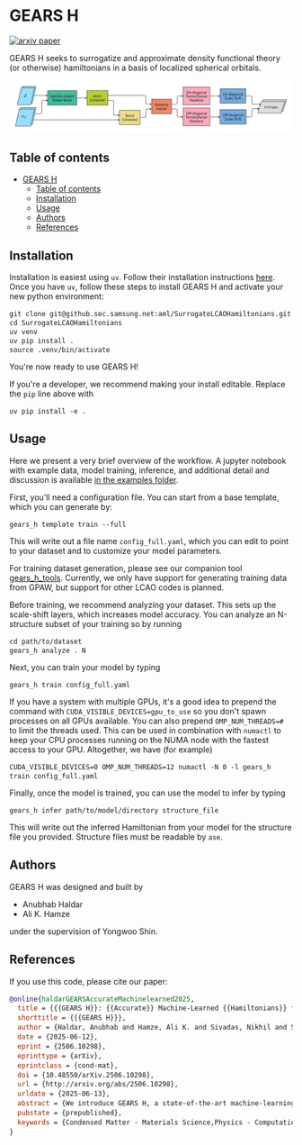 # GEARS H

[![arxiv paper](https://img.shields.io/badge/cond--mat.mtrl--sci-arXiv%3A2506.10298-B31B1B.svg)](https://arxiv.org/abs/2506.10298)

GEARS H seeks to surrogatize and approximate density functional theory (or otherwise) hamiltonians in a basis of localized spherical orbitals.

![Architecture overview.](architecture_figures/0_overview.svg)

## Table of contents

- [GEARS H](#gears-h)
  - [Table of contents](#table-of-contents)
  - [Installation](#installation)
  - [Usage](#usage)
  - [Authors](#authors)
  - [References](#references)

## Installation

Installation is easiest using `uv`. Follow their installation instructions [here](https://docs.astral.sh/uv/getting-started/installation/).
Once you have `uv`, follow these steps to install GEARS H and activate your new python environment:

```console
git clone git@github.sec.samsung.net:aml/SurrogateLCAOHamiltonians.git
cd SurrogateLCAOHamiltonians
uv venv
uv pip install .
source .venv/bin/activate
```

You're now ready to use GEARS H!

If you're a developer, we recommend making your install editable. Replace the `pip` line above with
```console
uv pip install -e .
```

## Usage

Here we present a very brief overview of the workflow.
A jupyter notebook with example data, model training, inference, and additional detail and discussion is available [in the examples folder](https://github.com/SamsungDS/gears_h/blob/main/examples/WSe2-x/wse2_example.ipynb).

First, you'll need a configuration file.
You can start from a base template, which you can generate by:
```console
gears_h template train --full
```
This will write out a file name `config_full.yaml`, which you can edit to point to your dataset and to customize your model parameters.

For training dataset generation, please see our companion tool [gears_h_tools](https://github.com/SamsungDS/gears_h_tools).
Currently, we only have support for generating training data from GPAW, but support for other LCAO codes is planned.

Before training, we recommend analyzing your dataset. 
This sets up the scale-shift layers, which increases model accuracy.
You can analyze an N-structure subset of your training so by running
```console
cd path/to/dataset
gears_h analyze . N
```

Next, you can train your model by typing
```console
gears_h train config_full.yaml
```
If you have a system with multiple GPUs, it's a good idea to prepend the command with `CUDA_VISIBLE_DEVICES=gpu_to_use` so you don't spawn processes on all GPUs available. You can also prepend `OMP_NUM_THREADS=#` to limit the threads used. This can be used in combination with `numactl` to keep your CPU processes running on the NUMA node with the fastest access to your GPU.
Altogether, we have (for example)
```console
CUDA_VISIBLE_DEVICES=0 OMP_NUM_THREADS=12 numactl -N 0 -l gears_h train config_full.yaml
```

Finally, once the model is trained, you can use the model to infer by typing
```console
gears_h infer path/to/model/directory structure_file
```
This will write out the inferred Hamiltonian from your model for the structure file you provided. Structure files must be readable by `ase`.

## Authors

GEARS H was designed and built by
- Anubhab Haldar
- Ali K. Hamze

under the supervision of Yongwoo Shin.

## References

If you use this code, please cite our paper:

```bibtex
@online{haldarGEARSAccurateMachinelearned2025,
  title = {{{GEARS H}}: {{Accurate}} Machine-Learned {{Hamiltonians}} for next-Generation Device-Scale Modeling},
  shorttitle = {{{GEARS H}}},
  author = {Haldar, Anubhab and Hamze, Ali K. and Sivadas, Nikhil and Shin, Yongwoo},
  date = {2025-06-12},
  eprint = {2506.10298},
  eprinttype = {arXiv},
  eprintclass = {cond-mat},
  doi = {10.48550/arXiv.2506.10298},
  url = {http://arxiv.org/abs/2506.10298},
  urldate = {2025-06-13},
  abstract = {We introduce GEARS H, a state-of-the-art machine-learning Hamiltonian framework for large-scale electronic structure simulations. Using GEARS H, we present a statistical analysis of the hole concentration induced in defective \$\textbackslash mathrm\{WSe\}\_2\$ interfaced with Ni-doped amorphous \$\textbackslash mathrm\{HfO\}\_2\$ as a function of the Ni doping rate, system density, and Se vacancy rate in 72 systems ranging from 3326 to 4160 atoms-a quantity and scale of interface electronic structure calculation beyond the reach of conventional density functional theory codes and other machine-learning-based methods. We further demonstrate the versatility of our architecture by training models for a molecular system, 2D materials with and without defects, solid solution crystals, and bulk amorphous systems with covalent and ionic bonds. The mean absolute error of the inferred Hamiltonian matrix elements from the validation set is below 2.4 meV for all of these models. GEARS H outperforms other proposed machine-learning Hamiltonian frameworks, and our results indicate that machine-learning Hamiltonian methods, starting with GEARS H, are now production-ready techniques for DFT-accuracy device-scale simulation.},
  pubstate = {prepublished},
  keywords = {Condensed Matter - Materials Science,Physics - Computational Physics},
}
```

